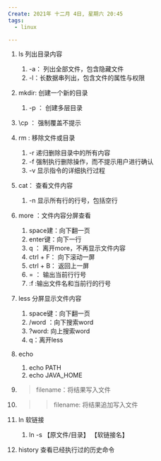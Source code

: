 ```yaml
---
Create: 2021年 十二月 4日, 星期六 20:45
tags: 
  - linux

---
```



1. ls 列出目录内容
	1. -a： 列出全部文件，包含隐藏文件
	2. -l：长数据串列出，包含文件的属性与权限
2. mkdir: 创建一个新的目录
	1. -p ： 创建多层目录
3. \\cp ： 强制覆盖不提示
4. rm : 移除文件或目录
	1. -r 递归删除目录中的所有内容
	2. -f 强制执行删除操作，而不提示用户进行确认
	3. -v 显示指令的详细执行过程
5. cat： 查看文件内容
	1. -n 显示所有行的行号，包括空行
6. more ：文件内容分屏查看
	1. space建：向下翻一页
	2. enter键：向下一行
	3. q ： 离开more，不再显示文件内容
	4. ctrl + F： 向下滚动一屏
	5. ctrl + B： 返回上一屏
	6. = ： 输出当前行行号
	7. :f :输出文件名和当前行的行号
7. less 分屏显示文件内容
	1. space键：向下翻一页
	2. /word ：向下搜索word
	3. ?word: 向上搜索word
	4. q：离开less
8. echo
	1. echo PATH
	2. echo JAVA_HOME
9. > filename：将结果写入文件
10. >>filename: 将结果追加写入文件
11. ln 软链接
	1. ln -s 【原文件/目录】  【软链接名】  

12. history 查看已经执行过的历史命令



